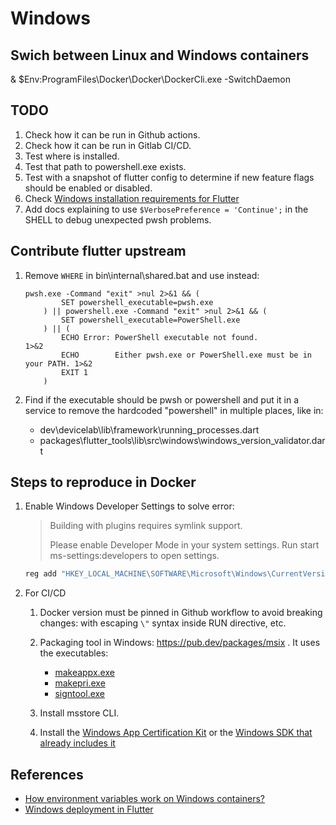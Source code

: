 # Windows

## Swich between Linux and Windows containers

& $Env:ProgramFiles\Docker\Docker\DockerCli.exe -SwitchDaemon


## TODO

1. Check how it can be run in Github actions.
1. Check how it can be run in Gitlab CI/CD.
1. Test where is installed.
1. Test that path to powershell.exe exists.
1. Test with a snapshot of flutter config to determine if new feature flags should be enabled or disabled.
1. Check [Windows installation requirements for Flutter](https://docs.flutter.dev/get-started/install/windows/desktop)
1. Add docs explaining to use `$VerbosePreference = 'Continue';` in the SHELL to debug unexpected pwsh problems.

## Contribute flutter upstream

1. Remove `WHERE` in bin\internal\shared.bat and use instead:

    ```batch
    pwsh.exe -Command "exit" >nul 2>&1 && (
            SET powershell_executable=pwsh.exe
        ) || powershell.exe -Command "exit" >nul 2>&1 && (
            SET powershell_executable=PowerShell.exe
        ) || (
            ECHO Error: PowerShell executable not found.                        1>&2
            ECHO        Either pwsh.exe or PowerShell.exe must be in your PATH. 1>&2
            EXIT 1
        )
    ```

1. Find if the executable should be pwsh or powershell and put it in a service to remove the hardcoded "powershell" in multiple places, like in:

    - dev\devicelab\lib\framework\running_processes.dart
    - packages\flutter_tools\lib\src\windows\windows_version_validator.dart

## Steps to reproduce in Docker

1. Enable Windows Developer Settings to solve error:

    >Building with plugins requires symlink support.
    >
    >Please enable Developer Mode in your system settings. Run
    > start ms-settings:developers
    >to open settings.

    ```powershell
    reg add "HKEY_LOCAL_MACHINE\SOFTWARE\Microsoft\Windows\CurrentVersion\AppModelUnlock" /t REG_DWORD /f /v "AllowDevelopmentWithoutDevLicense" /d "1"
    ```

1. For CI/CD

    1. Docker version must be pinned in Github workflow to avoid breaking changes: with escaping `\"` syntax inside RUN directive, etc.

    1. Packaging tool in Windows: <https://pub.dev/packages/msix> . It uses the executables:

        - [makeappx.exe](https://learn.microsoft.com/en-us/windows/win32/appxpkg/make-appx-package--makeappx-exe-)
        - [makepri.exe](https://learn.microsoft.com/en-us/windows/uwp/app-resources/makepri-exe-command-options)
        - [signtool.exe](https://learn.microsoft.com/en-us/dotnet/framework/tools/signtool-exe)

    1. Install msstore CLI.


    1. Install the [Windows App Certification Kit](https://learn.microsoft.com/en-us/windows/uwp/debug-test-perf/windows-app-certification-kit) or the [Windows SDK that already includes it](https://developer.microsoft.com/en-us/windows/downloads/windows-sdk/)

## References

- [How environment variables work on Windows containers?](https://blog.sixeyed.com/windows-weekly-dockerfile-14-environment-variables/)
- [Windows deployment in Flutter](https://docs.flutter.dev/deployment/windows)
